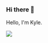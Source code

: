 ### Hi there 👋
Hello, I'm Kyle.


![](https://github-readme-stats.vercel.app/api?username=isysk&theme=dark)
